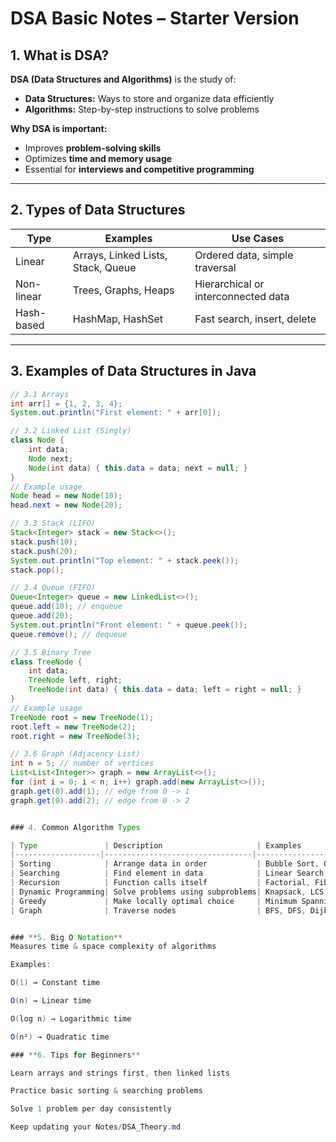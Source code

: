 # DSA Basic Notes – Starter Version

## 1. What is DSA?
**DSA (Data Structures and Algorithms)** is the study of:  
- **Data Structures:** Ways to store and organize data efficiently  
- **Algorithms:** Step-by-step instructions to solve problems

**Why DSA is important:**  
- Improves **problem-solving skills**  
- Optimizes **time and memory usage**  
- Essential for **interviews and competitive programming**

---

## 2. Types of Data Structures

| Type        | Examples                | Use Cases                        |
|------------|------------------------|---------------------------------|
| Linear      | Arrays, Linked Lists, Stack, Queue | Ordered data, simple traversal |
| Non-linear  | Trees, Graphs, Heaps   | Hierarchical or interconnected data |
| Hash-based  | HashMap, HashSet       | Fast search, insert, delete     |

---

## 3. Examples of Data Structures in Java

```java
// 3.1 Arrays
int arr[] = {1, 2, 3, 4};
System.out.println("First element: " + arr[0]);

// 3.2 Linked List (Singly)
class Node {
    int data;
    Node next;
    Node(int data) { this.data = data; next = null; }
}
// Example usage
Node head = new Node(10);
head.next = new Node(20);

// 3.3 Stack (LIFO)
Stack<Integer> stack = new Stack<>();
stack.push(10);
stack.push(20);
System.out.println("Top element: " + stack.peek());
stack.pop();

// 3.4 Queue (FIFO)
Queue<Integer> queue = new LinkedList<>();
queue.add(10); // enqueue
queue.add(20);
System.out.println("Front element: " + queue.peek());
queue.remove(); // dequeue

// 3.5 Binary Tree
class TreeNode {
    int data;
    TreeNode left, right;
    TreeNode(int data) { this.data = data; left = right = null; }
}
// Example usage
TreeNode root = new TreeNode(1);
root.left = new TreeNode(2);
root.right = new TreeNode(3);

// 3.6 Graph (Adjacency List)
int n = 5; // number of vertices
List<List<Integer>> graph = new ArrayList<>();
for (int i = 0; i < n; i++) graph.add(new ArrayList<>());
graph.get(0).add(1); // edge from 0 -> 1
graph.get(0).add(2); // edge from 0 -> 2


### 4. Common Algorithm Types

| Type               | Description                     | Examples                               |
|-------------------|---------------------------------|---------------------------------------|
| Sorting            | Arrange data in order           | Bubble Sort, Quick Sort, Merge Sort   |
| Searching          | Find element in data            | Linear Search, Binary Search          |
| Recursion          | Function calls itself           | Factorial, Fibonacci                  |
| Dynamic Programming| Solve problems using subproblems| Knapsack, LCS                         |
| Greedy             | Make locally optimal choice     | Minimum Spanning Tree (Kruskal, Prim)|
| Graph              | Traverse nodes                  | BFS, DFS, Dijkstra                    |


### **5. Big O Notation**
Measures time & space complexity of algorithms

Examples:

O(1) → Constant time

O(n) → Linear time

O(log n) → Logarithmic time

O(n²) → Quadratic time

### **6. Tips for Beginners**

Learn arrays and strings first, then linked lists

Practice basic sorting & searching problems

Solve 1 problem per day consistently

Keep updating your Notes/DSA_Theory.md

